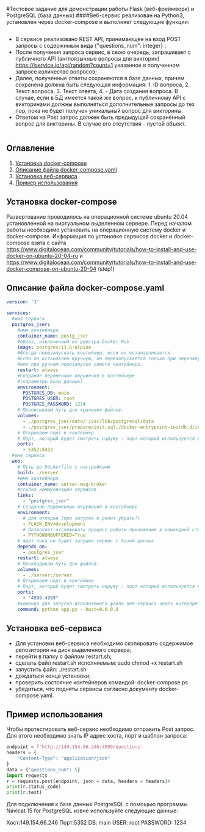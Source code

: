 #Тестовое задание для демонстрации работы Flask (веб-фреймворк) и PostgreSQL (база данных)
####Веб-сервис реализован на Python3, установлен через docker-compose и выполняет следующие функции:
```
```
- В сервисе реализовано REST API, принимающее на вход POST запросы с содержимым вида {"questions_num": integer} ;
- После получения запроса сервис, в свою очередь, запрашивает с публичного API (англоязычные вопросы для викторин) https://jservice.io/api/random?count=1 указанное в полученном запросе количество вопросов;
- Далее, полученные ответы сохраняются в базе данных, причем сохранена должна быть следующая информация: 1. ID вопроса, 2. Текст вопроса, 3. Текст ответа, 4. - Дата создания вопроса. В случае, если в БД имеется такой же вопрос, к публичному API с викторинами должны выполняться дополнительные запросы до тех пор, пока не будет получен уникальный вопрос для викторины.
- Ответом на Post запрос должен быть предыдущей сохранённый вопрос для викторины. В случае его отсутствия - пустой объект.
```
```
## Оглавление

1. [Установка docker-compose](#Установка-docker-compose)
2. [Описание файла docker-compose.yaml](#Описание-файла-docker-compose.yaml)
3. [Установка веб-сервиса](#Установка-веб-сервиса)
4. [Пример использования](#Пример-использования)

## Установка docker-compose
Развертование проводилось на операционной системе ubuntu 20.04 установленной на виртуальном выделенном сервере. Перед началом работы необходимо установить на операционную систему docker и docker-compose. Информация по установке сервисов docker и docker-compose взята с сайта https://www.digitalocean.com/community/tutorials/how-to-install-and-use-docker-on-ubuntu-20-04-ru и https://www.digitalocean.com/community/tutorials/how-to-install-and-use-docker-compose-on-ubuntu-20-04 (step1) 

## Описание файла docker-compose.yaml

```yaml
version: '3'

services:
  #имя сервиса
  postgres_jser:
    #имя контейнера
    container_name: postg_jser
    #образ, извлеченный из реестра Docker Hub
    image: postgres:13.6-alpine
    #Всегда перезапускать контейнер, если он останавливается.
    #Если он остановлен вручную, он перезапускается только при перезапуске демона Docker
    #или при ручном перезапуске самого контейнера.
    restart: always
    #Создание переменных окружения в контейнере
    #(параметры базы данных)
    environment:
      POSTGRES_DB: main
      POSTGRES_USER: root
      POSTGRES_PASSWORD: 1234
    # Прописываем путь для хранения файлов.
    volumes:
      - ./postgres_jser/data/:/var/lib/postgresql/data
      - ./postgres_jser/prepare/init.sql:/docker-entrypoint-initdb.d/init.sql
    # Открываем порт в контейнер
    # Порт, который будет смотреть наружу : порт который используется внутри контейнера
    ports:
      - 5352:5432
  #имя сервиса
  web:
    # Путь до Dockerfile с настройками
    build: ./server
    #имя контейнера
    container_name: server-msg-broker
    #ссылка коммуникации сервисов
    links:
      - "postgres_jser"
    # Создание переменных окружения в контейнере
    environment:
      # для отладки (при запуске в релиз убрать!)
      - FLASK_ENV=development
      # Позволяет отслеживать процесс работы приложения в командной строке
      - PYTHONUNBUFFERED=True
    # ждет пока не будет запущен сервис с базой данных
    depends_on:
      - postgres_jser
    restart: always
    # Прокладывам путь для файлов. 
    volumes:
      - ./server:/server
    # Открываем порт в контейнер
    # Порт, который будет смотреть наружу : порт который используется внутри контейнера
    ports:
      - "4999:4999"
    #команда для запуска исполняемого файла веб-сервиса через интерпретотор
    command: python app.py --host=0.0.0.0


```
## Установка веб-сервиса
 - Для установки веб-сервиса необходимо скопировать содержимое репозитория на диск выделенного сервера;
 - перейти в папку с файлом restart.sh;
 - сделать файл restart.sh исполняемым:
 sudo chmod +x restart.sh
 - запустить файл:
 ./restart.sh
 - дождаться конца установки;
 - проверить состояние контейнеров командой:
 docker-compose ps
 - убедиться, что подняты сервисы согласно документу docker-compose.yaml.

## Пример использования
Чтобы протестировать веб-сервис необходимо отправить Post запрос. Для этого необходимо знать IP адрес хоста, порт и шаблон запроса:
```Python
endpoint = f'http://149.154.66.246:4999/questions'
headers = {
    "Content-Type": "application/json"
}
data = {"questions_num": 5}
import requests
r = requests.post(endpoint, json = data, headers = headers)#
print(r.status_code)
print(r.text)
```
Для подключения к базе данных PostgreSQL с помощью программы Navicat 15 for PostgreSQL извне используйте следующие данные:

Хост:149.154.66.246
Порт:5352
DB: main
USER: root
PASSWORD: 1234



